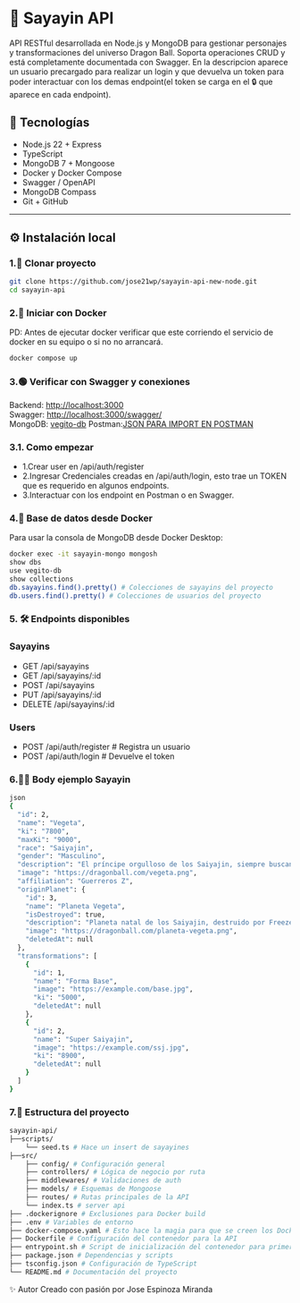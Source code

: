 # 🥋 Sayayin API

API RESTful desarrollada en Node.js y MongoDB para gestionar personajes y transformaciones del universo Dragon Ball. Soporta operaciones CRUD y está completamente documentada con Swagger. En la descripcion aparece un usuario precargado para realizar un login y que devuelva un token para poder interactuar con los demas endpoint(el token se carga en el 🔒 que aparece en cada endpoint).

## 🚀 Tecnologías

- Node.js 22 + Express
- TypeScript
- MongoDB 7 + Mongoose
- Docker y Docker Compose
- Swagger / OpenAPI
- MongoDB Compass
- Git + GitHub

---

## ⚙️ Instalación local

### 1.🐙 Clonar proyecto

```bash
git clone https://github.com/jose21wp/sayayin-api-new-node.git
cd sayayin-api
```

### 2.🐳 Iniciar con Docker

PD: Antes de ejecutar docker verificar que este corriendo el servicio de docker en su equipo o si no no arrancará.

```bash
docker compose up
```

### 3.🟢 Verificar con Swagger y conexiones

Backend: [http://localhost:3000](http://localhost:3000)  
Swagger: [http://localhost:3000/swagger/](http://localhost:3000/swagger/)  
MongoDB: [vegito-db](mongodb://localhost:27017/vegito-db)
Postman:[JSON PARA IMPORT EN POSTMAN](http://localhost:3000/swagger.json)

### 3.1. Como empezar

- 1.Crear user en /api/auth/register
- 2.Ingresar Credenciales creadas en /api/auth/login, esto trae un TOKEN que es requerido en algunos endpoints.
- 3.Interactuar con los endpoint en Postman o en Swagger.

### 4.🧪 Base de datos desde Docker

Para usar la consola de MongoDB desde Docker Desktop:

```bash
docker exec -it sayayin-mongo mongosh
show dbs
use vegito-db
show collections
db.sayayins.find().pretty() # Colecciones de sayayins del proyecto
db.users.find().pretty() # Colecciones de usuarios del proyecto
```

### 5. 🛠️ Endpoints disponibles

### Sayayins

- GET /api/sayayins
- GET /api/sayayins/:id
- POST /api/sayayins
- PUT /api/sayayins/:id
- DELETE /api/sayayins/:id

### Users

- POST /api/auth/register # Registra un usuario
- POST /api/auth/login # Devuelve el token

### 6.🧙‍♂️ Body ejemplo Sayayin

```bash
json
{
  "id": 2,
  "name": "Vegeta",
  "ki": "7800",
  "maxKi": "9000",
  "race": "Saiyajin",
  "gender": "Masculino",
  "description": "El príncipe orgulloso de los Saiyajin, siempre buscando superar su límite.",
  "image": "https://dragonball.com/vegeta.png",
  "affiliation": "Guerreros Z",
  "originPlanet": {
    "id": 3,
    "name": "Planeta Vegeta",
    "isDestroyed": true,
    "description": "Planeta natal de los Saiyajin, destruido por Freezer.",
    "image": "https://dragonball.com/planeta-vegeta.png",
    "deletedAt": null
  },
  "transformations": [
    {
      "id": 1,
      "name": "Forma Base",
      "image": "https://example.com/base.jpg",
      "ki": "5000",
      "deletedAt": null
    },
    {
      "id": 2,
      "name": "Super Saiyajin",
      "image": "https://example.com/ssj.jpg",
      "ki": "8900",
      "deletedAt": null
    }
  ]
}
```

### 7.📂 Estructura del proyecto

```bash
sayayin-api/
├──scripts/
    └── seed.ts # Hace un insert de sayayines
├──src/
    ├── config/ # Configuración general
    ├── controllers/ # Lógica de negocio por ruta
    ├── middlewares/ # Validaciones de auth
    ├── models/ # Esquemas de Mongoose
    ├── routes/ # Rutas principales de la API
    └── index.ts # server api
├── .dockerignore # Exclusiones para Docker build
├── .env # Variables de entorno
├── docker-compose.yaml # Esto hace la magia para que se creen los Dockers
├── Dockerfile # Configuración del contenedor para la API
├── entrypoint.sh # Script de inicialización del contenedor para primero generar el seed
├── package.json # Dependencias y scripts
├── tsconfig.json # Configuración de TypeScript
└── README.md # Documentación del proyecto
```

✨ Autor
Creado con pasión por Jose Espinoza Miranda
